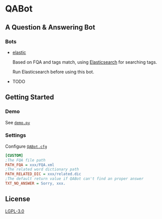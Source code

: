 # QABot

## A Question &amp; Answering Bot

### Bots

- [elastic](https://github.com/archie-yu/QABot/blob/master/qabot/bot/elastic.py)

  Based on FQA and tags match, using [Elasticsearch](https://github.com/elastic/elasticsearch) for searching tags.
  
  Run Elasticsearch before using this bot.

- TODO

## Getting Started

### Demo
See [`demo.py`](https://github.com/archie-yu/QABot/blob/master/demo.py)

### Settings
Configure [`QABot.cfg`](https://github.com/archie-yu/QABot/blob/master/QABot.cfg)
```cfg
[CUSTOM]
;The FQA file path
PATH_FQA = xxx/FQA.xml
;The related word dictionary path
PATH_RELATED_DIC = xxx/related.dic
;The default return value if QABot can't find an proper answer
TXT_NO_ANSWER = Sorry, xxx.
```

## License
[LGPL-3.0](https://github.com/archie-yu/QABot/blob/master/LICENSE)
